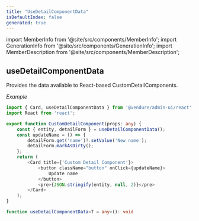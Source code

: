 ```yaml
---
title: "UseDetailComponentData"
isDefaultIndex: false
generated: true
---
```

<!-- This file was generated from the Vendure source. Do not modify. Instead, re-run the "docs:build" script -->
import MemberInfo from '@site/src/components/MemberInfo';
import GenerationInfo from '@site/src/components/GenerationInfo';
import MemberDescription from '@site/src/components/MemberDescription';


## useDetailComponentData

<GenerationInfo sourceFile="packages/admin-ui/src/lib/react/src/react-hooks/use-detail-component-data.ts" sourceLine="34" packageName="@vendure/admin-ui" />

Provides the data available to React-based CustomDetailComponents.

*Example*

```ts
import { Card, useDetailComponentData } from '@vendure/admin-ui/react';
import React from 'react';

export function CustomDetailComponent(props: any) {
    const { entity, detailForm } = useDetailComponentData();
    const updateName = () => {
        detailForm.get('name')?.setValue('New name');
        detailForm.markAsDirty();
    };
    return (
        <Card title={'Custom Detail Component'}>
            <button className="button" onClick={updateName}>
                Update name
            </button>
            <pre>{JSON.stringify(entity, null, 2)}</pre>
        </Card>
    );
}
```

```ts title="Signature"
function useDetailComponentData<T = any>(): void
```
